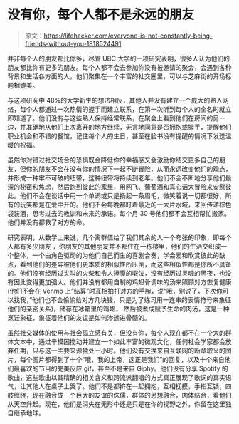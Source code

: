 # 没有你，每个人都不是永远的朋友

> 原文：<https://lifehacker.com/everyone-is-not-constantly-being-friends-without-you-1818524491>

并非每个人的朋友都比你多，尽管 UBC 大学的一项研究表明，很多人认为他们的朋友都比你有更多的朋友。每个人都不会去参加你没有被邀请的聚会，会遇到各种背景和生活各方面的人，他们聚集在一个丰富的社交圈里，可以与芝麻街的开场标题相媲美。



与这项研究中 48%的大学新生的想法相反，其他人并没有建立一个庞大的熟人网络，每个人都通过一次热情的握手而建立联系，在第一次听到每个人的全名时就立即知道了。他们没有与这些熟人保持经常联系，在聚会上看到他们在房间的另一边，并准确地从他们上次离开的地方继续，无言地同意是否拥抱或握手，提醒他们职业机会和不错的餐馆，记住每个人的生日，甚至在脸书没有提醒的情况下发送温暖的祝福。

虽然你对错过社交场合的恐惧既会降低你的幸福感又会激励你结交更多自己的朋友，但你的朋友不会在没有你的情况下一起不断冒险，从而永远改变他们的观点，并形成一种牢不可破的纽带，这种纽带将持续到老年。他们不会不断地分享他们最深的秘密和焦虑，然后跑到彼此的家里，用网飞、葡萄酒和真心话大冒险来安慰彼此。他们不会在谈话中用一个单词或只是扬起一条眉毛，微笑着说一切都很好，所有的玩笑都是在爱中开的。他们不会每晚都盯着最近的一大片水域，来回传递棕色袋装酒，思考过去的教训和未来的承诺。每个月 30 号他们都不会互相帮忙搬家。他们并没有都救了对方的命。

研究表明，从数学上来说，几个离群值给了我们其余的人一个夸张的印象，即每个人都有多少朋友 ，你朋友的其他朋友并不都住在一栋楼里，他们的生活交织成一个整体，一个由角色驱动的为他们自己而生的喜剧合奏，学会爱和欣赏彼此的缺点，看到他们的差异被他们更本质的相似性所压倒，而这些相似性都是你所不具备的。他们没有经历过尖叫的火柴和令人捧腹的啜泣，没有经历过灵魂的黑夜，也没有因此变得更加强大。他们并没有都用自制的鸡翅骨调味的汤来照顾对方恢复健康(他们不会在 Venmo 上“结算”时互相拍打对方的手腕，说“哦，别说了，下次你可以找我，”他们也不会偷偷给对方几块钱，只是为了练习用一连串的表情符号来象征他们的亲密关系)，储存在冰箱里的鸡翅， 然后被煮成赋予生命的肉汤，这是一种烹饪象征，象征着他们的友谊是如何渗透进骨髓的。

虽然社交媒体的使用与社会孤立感有关，但没有你，每个人现在都不在一个大的群体文本中，通过辛模因搅动并建立一个如此丰富的微观文化，任何社会学家都会放弃任期，只与这一主要来源独处一小时。他们没有交换来自互联网的断章取义的图片，每个图片都得到了十个“哦，我的上帝，这正是我们”的回复，以及十个来自他们最喜欢的节目的完美反应 gif，甚至不是来自 Giphy。他们没有分享 Spotify 的歌曲，这些歌曲以其精确的相关含义和跨流派翻唱的方式真正展现了歌词的真实语气，让其他人在桌子上哭了。他们不是都挤在一起拥抱，互相抚摸，手指互锁，四肢缠绕，现在融合成一个巨大的友谊的侏儒，群体的思想融合，肉体结合，看他们从天空升起。现在，他们是消失在无形中还是只是在你的视野之外，你留在这里独自继承地球。